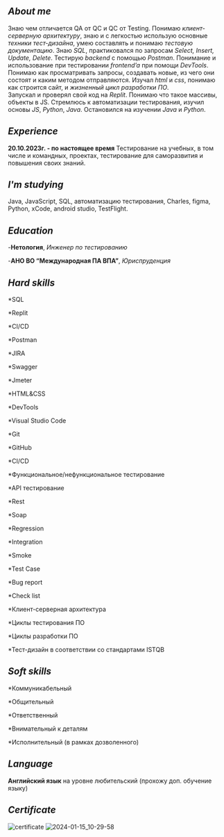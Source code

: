 ## *About me*

  Знаю чем отличается QA от QC и QC от Testing. Понимаю *клиент-серверную архитектуру*, знаю и с легкостью использую основные  *техники тест-дизайна*, умею составлять и понимаю *тестовую документацию*. 
     Знаю *SQL*, практиковался по запросам *Select, Insert, Update, Delete*. Тестирую *backend* с помощью *Postman*. Понимание и использование при тестировании *frontend’a* при помощи *DevTools*.    
     Понимаю как просматривать запросы, создавать новые, из чего они состоят и каким методом отправляются. Изучал *html* и *css*, понимаю как строится сайт, и *жизненный цикл разработки ПО*.     
     Запускал и проверял свой код на *Replit*. Понимаю что такое массивы, объекты в JS. Стремлюсь к автоматизации тестирования, изучил основы *JS*, *Python*, *Java*. Остановился на изучении *Java* и *Python*.

     
## *Experience*  

**20.10.2023г. - по настоящее время**
Тестирование на учебных, в том числе и командных, проектах, тестирование для саморазвития и повышения своих знаний.


## *I'm studying* 

Java, JavaScript, SQL, автоматизацию тестирования, Charles, figma, Python, xCode, android studio, TestFlight.


## *Education*

-**Нетология**, *Инженер по тестированию*

-**АНО ВО “Международная ПА ВПА”**, *Юриспруденция*

## *Hard skills*

*SQL

*Replit 

*CI/CD

*Postman

*JIRA 

*Swagger 

*Jmeter 

*HTML&CSS

*DevTools 

*Visual Studio Code 

*Git 

*GitHub

*CI/CD

*Функциональное/нефункциональное тестирование 

*API тестирование 

*Rest 

*Soap 

*Regression 

*Integration 

*Smoke 

*Test Case

*Bug report

*Check list

*Клиент-серверная архитектура 

*Циклы тестирования ПО 

*Циклы разработки ПО

*Тест-дизайн в соответствии со стандартами ISTQB

## *Soft skills*

*Коммуникабельный

*Общительный

*Ответственный

*Внимательный к деталям

*Исполнительный (в рамках дозволенного)


## *Language*

**Английский язык** на уровне любительский (прохожу доп. обучение языку)

## *Сertificate*

![certificate](https://github.com/Freshik115/About-Me/assets/155950115/3a407e27-31eb-4f3c-8282-6fade2cae07a)
![2024-01-15_10-29-58](https://github.com/Freshik115/About-Me/assets/155950115/36fbe589-f872-4cc0-93bf-c2e5ed999f5c)







